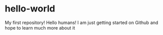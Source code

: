 # hello-world
My first repository!
Hello humans! I am just getting started on Github and hope to learn much more about it
